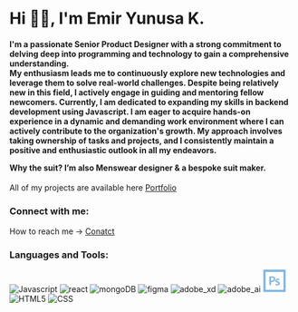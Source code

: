 <h1 align="left">Hi 👋🏿, I'm Emir Yunusa K. </h1>
<h4 align="left">I'm a passionate Senior Product Designer with a strong commitment to delving deep into programming and technology to gain a comprehensive understanding. <br> My enthusiasm leads me to continuously explore new technologies and leverage them to solve real-world challenges. Despite being relatively new in this field, I actively engage in guiding and mentoring fellow newcomers.
Currently, I am dedicated to expanding my skills in backend development using Javascript. I am eager to acquire hands-on experience in a dynamic and demanding work environment where I can actively contribute to the organization's growth. My approach involves taking ownership of tasks and projects, and I consistently maintain a positive and enthusiastic outlook in all my endeavors.

Why the suit? I’m also Menswear designer & a bespoke suit maker.
</h4>

<p>
<!-- Currently learning **NodeJs & React** -->

All of my projects are available here <a href="https://splendid-madeleine-ba4f28.netlify.app">Portfolio</a>
  
<!-- Know about my experiences <a href="https://www.linkedin.com/in/emir-yunus/">Linkedin</a> 
</p> -->

<h3 align="left">Connect with me:</h3>
<p align="left">
How to reach me -> <a href="mailto:emir@tailoringnyc.com">Conatct</a> 
</p>

<h3 align="left">Languages and Tools:</h3>
<p align="left"> 
<!--   <img src="" alt="HTML5" width="40" height="40"/> </a>  -->
  <img src="https://upload.vectorlogo.zone/logos/javascript/images/239ec8a4-163e-4792-83b6-3f6d96911757.svg" alt="Javascript" width="40" height="40"/> 
  <img src="https://reactnative.dev/img/header_logo.svg" alt="react" width="40" height="40"/> </a
  <img src="https://sachsenhofer.io/wp-content/uploads/2018/06/node-js-white.png" alt="nodejs" width="40" height="40"/> </a>
  <img src="https://www.vectorlogo.zone/logos/mongodb/mongodb-icon.svg" alt="mongoDB" width="40" height="40"/> </a>
</a>  
  <img src="https://www.vectorlogo.zone/logos/figma/figma-icon.svg" alt="figma" width="40" height="40"/> </a>
  <img src="https://cdn.worldvectorlogo.com/logos/adobe-xd.svg" alt="adobe_xd" width="40" height="40"/> </a> 
  <img src="https://www.vectorlogo.zone/logos/adobe_illustrator/adobe_illustrator-icon.svg" alt="adobe_ai" width="40" height="40"/> </a> 
  <img src="https://raw.githubusercontent.com/devicons/devicon/master/icons/photoshop/photoshop-line.svg" alt="photoshop" width="40" height="40"/> </a> 
  <img src="https://www.vectorlogo.zone/logos/w3_html5/w3_html5-icon.svg" alt="HTML5" width="40" height="40"/> </a>
  <img src="https://www.vectorlogo.zone/logos/w3_css/w3_css-icon.svg" alt="CSS" width="40" height="40"/> </a> 
</p>

